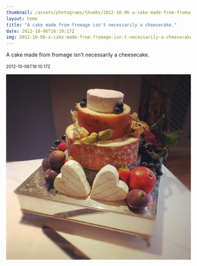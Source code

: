 ```yaml
---
thumbnail: /assets/photograms/thumbs/2012-10-06-a-cake-made-from-fromage-isn-t-necessarily-a-cheesecake-.png
layout: home
title: "A cake made from fromage isn't necessarily a cheesecake."
date: 2012-10-06T16:10:17Z
img: 2012-10-06-a-cake-made-from-fromage-isn-t-necessarily-a-cheesecake-.jpg
---
```


A cake made from fromage isn't necessarily a cheesecake.

<small>2012-10-06T16:10:17Z</small>

![A cake made from fromage isn't necessarily a cheesecake.](/assets/photograms/original/2012-10-06-a-cake-made-from-fromage-isn-t-necessarily-a-cheesecake-.jpg)
